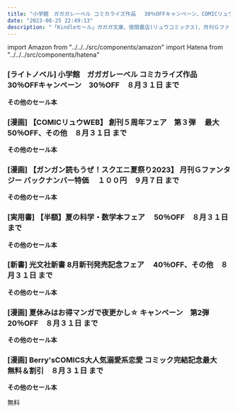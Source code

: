 ```yaml
---
title: "小学館　ガガガレーベル コミカライズ作品　 30％OFFキャンペーン、COMICリュウWEB 創刊５周年フェア　第３弾　 最大50％OFF、夏の科学・数学本フェア　 50％OFF"
date: "2023-08-25 22:49:13"
description: "「Kindleセール」ガガガ文庫、徳間書店(リュウコミックス)、月刊Ｇファンタジー バックナンバー、科学・数学SBクリエイティブ、光文社新書、花とゆめコミックス、Berry's COMICS"
---
```


import Amazon from "../../../src/components/amazon"
import Hatena from "../../../src/components/hatena"



### [ライトノベル] 小学館　ガガガレーベル コミカライズ作品　 30％OFFキャンペーン　30％OFF　８月３１日 まで
<Amazon asin="B0C1G8PTMD" />



<Amazon asin="B0BX6FW269" />



<Amazon asin="B09MT6ZW9M" />


**その他のセール本**

<Hatena src="https://kyukyunyorituryo.github.io/kindle_sale/html/20230831s34634.html" title=""/>


### [漫画] 【COMICリュウWEB】 創刊５周年フェア　第３弾　 最大50％OFF、その他　８月３１日 まで

<Amazon asin="B08TLK76YW" />



<Amazon asin="B0C8YYCR86" />



<Amazon asin="B0BZTW4497" />


**その他のセール本**
<Hatena src="https://kyukyunyorituryo.github.io/kindle_sale/html/20230831s34696.html" title=""/>


### [漫画] 【ガンガン読もうぜ！スクエニ夏祭り2023】 月刊Ｇファンタジー バックナンバー特価　 １００円　９月７日 まで

<Amazon asin="B0C58W7DCR" />



<Amazon asin="B079SBSGSY" />


**その他のセール本**
<Hatena src="https://kyukyunyorituryo.github.io/kindle_sale/html/20230907s34698.html" title=""/>


### [実用書] 【半額】夏の科学・数学本フェア　 50％OFF　８月３１日 まで
<Amazon asin="B09MS36KRJ" />


<Amazon asin="B07Q8PZX7R" />


<Amazon asin="B00W4NAWDG" />


**その他のセール本**
<Hatena src="https://kyukyunyorituryo.github.io/kindle_sale/html/20230831s34752.html" title=""/>


### [新書] 光文社新書 8月新刊発売記念フェア　 40％OFF、その他　８月３１日 まで
<Amazon asin="B0B8MSNZW7" />


<Amazon asin="B09X5HMG41" />


<Amazon asin="B09X5H8QDT" />


**その他のセール本**
<Hatena src="https://kyukyunyorituryo.github.io/kindle_sale/html/20230831s34765.html" title=""/>


### [漫画] 夏休みはお得マンガで夜更かし☆ キャンペーン　第2弾　 20％OFF　８月３１日 まで
<Amazon asin="B0BKPP5HB7" />


<Amazon asin="B08PZBS3J7" />


<Amazon asin="B07SZ6GQCG" />


**その他のセール本**
<Hatena src="https://kyukyunyorituryo.github.io/kindle_sale/html/20230831s34764.html" title=""/>


### [漫画] Berry'sCOMICS大人気溺愛系恋愛 コミック完結記念最大　 無料＆割引　８月３１日 まで
<Amazon asin="B0BJCVKMK4" />


<Amazon asin="B09CG3BBHQ" />


<Amazon asin="B0BYCMFHV1" />


**その他のセール本**
<Hatena src="https://kyukyunyorituryo.github.io/kindle_sale/html/20230831s34633.html" title=""/>



無料
<Amazon asin="B09TS9FHX1" />

